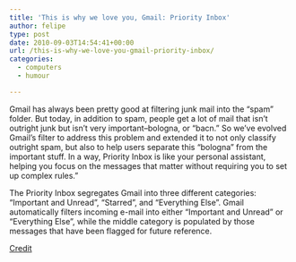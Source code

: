 ```yaml
---
title: 'This is why we love you, Gmail: Priority Inbox'
author: felipe
type: post
date: 2010-09-03T14:54:41+00:00
url: /this-is-why-we-love-you-gmail-priority-inbox/
categories:
  - computers
  - humour

---
```

<div>
  <p>
    Gmail has always been pretty good at filtering junk mail into the &#8220;spam&#8221; folder. But today, in addition to spam, people get a lot of mail that isn&#8217;t outright junk but isn&#8217;t very important&#8211;bologna, or &#8220;bacn.&#8221; So we&#8217;ve evolved Gmail&#8217;s filter to address this problem and extended it to not only classify outright spam, but also to help users separate this &#8220;bologna&#8221; from the important stuff. In a way, Priority Inbox is like your personal assistant, helping you focus on the messages that matter without requiring you to set up complex rules.&#8221;
  </p>
  
  <p>
    The Priority Inbox segregates Gmail into three different categories: &#8220;Important and Unread&#8221;, &#8220;Starred&#8221;, and &#8220;Everything Else&#8221;. Gmail automatically filters incoming e-mail into either &#8220;Important and Unread&#8221; or &#8220;Everything Else&#8221;, while the middle category is populated by those messages that have been flagged for future reference.
  </p>
</div>

[Credit][1]

 [1]: http://www.pcworld.com/businesscenter/article/204526/gmail_priority_inbox_puts_focus_on_whats_important.html?tk=hp_new